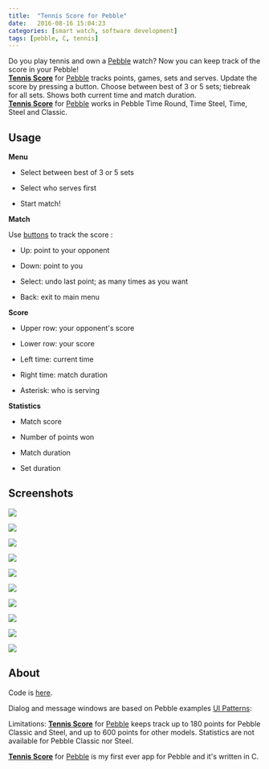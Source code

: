 ```yaml
---
title:  "Tennis Score for Pebble"
date:   2016-08-16 15:04:23
categories: [smart watch, software development]
tags: [pebble, C, tennis]
---
```

Do you play tennis and own a [Pebble][pebble] watch? Now you can keep track of the score in your Pebble! <br>
[**Tennis Score**][pebbleapp] for [Pebble][pebble] tracks points, games, sets and serves. Update the score by pressing a button. Choose between best of 3 or 5 sets; tiebreak for all sets. Shows both current time and match duration.
<br>[**Tennis Score**][pebbleapp] for [Pebble][pebble] works in Pebble Time Round, Time Steel, Time, Steel and Classic.

## Usage
**Menu**

- Select between best of 3 or 5 sets

- Select who serves first

- Start match!

**Match**

Use [buttons](http://i.imgur.com/4i9NeDU.jpg) to track the score :

- Up: point to your opponent

- Down: point to you

- Select: undo last point; as many times as you want

- Back: exit to main menu

**Score**

- Upper row: your opponent's score

- Lower row: your score

- Left time: current time

- Right time: match duration

- Asterisk: who is serving

**Statistics**

- Match score

- Number of points won

- Match duration

- Set duration

## Screenshots

![](../../images/pebble-time-round-black-menu.png)

![](../../images/pebble-time-red-menu.png)

![](../../images/pebble-time-round-red-score.png)

![](../../images/pebble-time-black_score.png)

![](../../images/pebble-orange-score.png)

![](../../images/pebble-time-round-black-sets.png)

![](../../images/pebble-time-red-points-won.png)

![](../../images/pebble-time-round-red-match-duration.png)

![](../../images/pebble-time-round-red-sets-duration.png)

![](../../images/pebble-time-round-red-sets-duration-2.png)


## About
Code is [here](https://github.com/gborobio73/tennis-score-c).

Dialog and message windows are based on Pebble examples [UI Patterns](https://github.com/pebble-examples/ui-patterns):

Limitations: [**Tennis Score**][pebbleapp] for [Pebble][pebble] keeps track up to 180 points for Pebble Classic and Steel, and up to 600 points for other models. Statistics are not available for Pebble Classic nor Steel.

[**Tennis Score**][pebbleapp] for [Pebble][pebble] is my first ever app for Pebble and it's written in C.

[pebbleapp]: https://apps.getpebble.com/applications/57b1c129bb85ed22da0004ce
[pebble]: https://www.pebble.com/
